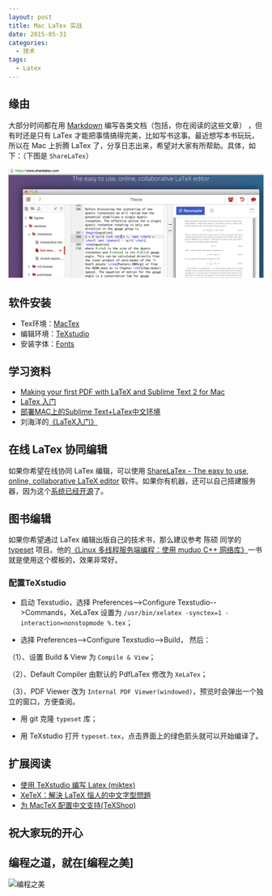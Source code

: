```yaml
---
layout: post
title: Mac LaTex 实战
date: 2015-05-31
categories:
  - 技术
tags:
  - Latex
---
```


## 缘由

大部分时间都在用 [Markdown](https://guides.github.com/features/mastering-markdown/) 编写各类文档（包括，你在阅读的这些文章） ，但有时还是只有 LaTex 才能把事情搞得完美，比如写书这事。最近想写本书玩玩，所以在 Mac 上折腾 LaTex 了，分享日志出来，希望对大家有所帮助。具体，如下：（下图是 `ShareLaTex`） 

![](/img/article/05/2015-05-31-sharelatex.png)


## 软件安装

* Tex环境：[MacTex](http://www.tug.org/mactex/)
* 编辑环境：[TeXstudio](http://texstudio.sourceforge.net/)
* 安装字体：[Fonts](http://www.tug.org/mactex/fonts/index.html)


## 学习资料

* [Making your first PDF with LaTeX and Sublime Text 2 for Mac](http://economistry.com/2013/01/installing-and-using-latex-for-mac/)
* [LaTex 入门](http://www.jianshu.com/p/e59aaac15088)
* [部署MAC上的Sublime Text+LaTex中文环境](http://www.readern.com/sublime-text-latex-chinese-under-mac.html)
* 刘海洋的[《LaTeX入门》](http://book.douban.com/subject/24703731/)


## 在线 LaTex 协同编辑

如果你希望在线协同 LaTex 编辑，可以使用 [ShareLaTex - The easy to use, online, collaborative LaTeX editor](https://www.sharelatex.com/) 软件。如果你有机器，还可以自己搭建服务器，因为这个[系统已经开源](https://github.com/sharelatex/sharelatex)了。


## 图书编辑

如果你希望通过 LaTex 编辑出版自己的技术书，那么建议参考 陈硕 同学的 [typeset](https://github.com/chenshuo/typeset) 项目。他的[《Linux 多线程服务端编程：使用 muduo C++ 网络库》](http://book.douban.com/subject/20471211/)一书就是使用这个模板的，效果非常好。


### 配置TeXstudio

* 启动 Texstudio，选择 Preferences-->Configure Texstudio-->Commands，XeLaTex 设置为 `/usr/bin/xelatex -synctex=1 -interaction=nonstopmode %.tex`；

* 选择 Preferences-->Configure Texstudio-->Build， 然后：

（1）、设置 Build & View 为 `Compile & View`；

（2）、Default Compiler 由默认的 PdfLaTex 修改为 `XeLaTex`；

（3）、PDF Viewer 改为 `Internal PDF Viewer(windowed)`，预览时会弹出一个独立的窗口，方便查阅。

* 用 git 克隆 `typeset` 库；

* 用 TeXstudio 打开 `typeset.tex`，点击界面上的绿色箭头就可以开始编译了。


## 扩展阅读

* [使用 TeXstudio 编写 Latex (miktex)](http://blog.sina.com.cn/s/blog_4a238ec20101sl5n.html)
* [XeTeX：解決 LaTeX 惱人的中文字型問題](http://www.hitripod.com/blog/2011/04/xetex-chinese-font-cjk-latex/)
* [为 MacTeX 配置中文支持(TeXShop)](http://liam0205.me/2014/11/02/latex-mactex-chinese-support/)


## 祝大家玩的开心

## 编程之道，就在[编程之美]

![编程之美](/img/weixin_qr.jpg)

